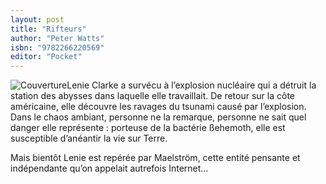 ```yaml
---
layout: post
title: "Rifteurs"
author: "Peter Watts"
isbn: "9782266220569"
editor: "Pocket"
---
```

![Couverture](/img/9782266220569.jpg)Lenie Clarke a survécu à l’explosion nucléaire qui a détruit la station des abysses dans laquelle elle travaillait. De retour sur la côte américaine, elle découvre les ravages du tsunami causé par l’explosion. Dans le chaos ambiant, personne ne la remarque, personne ne sait quel danger elle représente : porteuse de la bactérie ßehemoth, elle est susceptible d’anéantir la vie sur Terre.   
  
Mais bientôt Lenie est repérée par Maelström, cette entité pensante et indépendante qu’on appelait autrefois Internet…